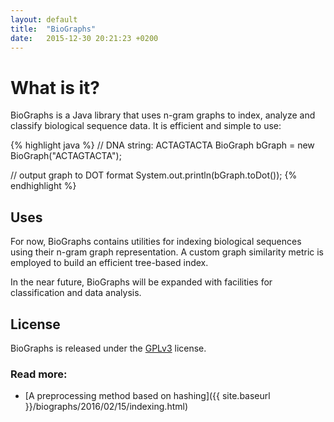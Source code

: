 ```yaml
---
layout: default
title:  "BioGraphs"
date:   2015-12-30 20:21:23 +0200
---
```

# What is it?
BioGraphs is a Java library that uses n-gram graphs to index, analyze and classify biological sequence data. It is efficient and simple to use:

{% highlight java %}
// DNA string: ACTAGTACTA
BioGraph bGraph = new BioGraph("ACTAGTACTA");

// output graph to DOT format
System.out.println(bGraph.toDot());
{% endhighlight %}

## Uses
For now, BioGraphs contains utilities for indexing biological sequences using their n-gram graph representation. A custom graph similarity metric is employed to build an efficient tree-based index.

In the near future, BioGraphs will be expanded with facilities for classification and data analysis.

## License
BioGraphs is released under the [GPLv3][license] license.

### Read more:
* [A preprocessing method based on hashing]({{ site.baseurl }}/biographs/2016/02/15/indexing.html)

[license]: https://www.gnu.org/licenses/gpl.html
